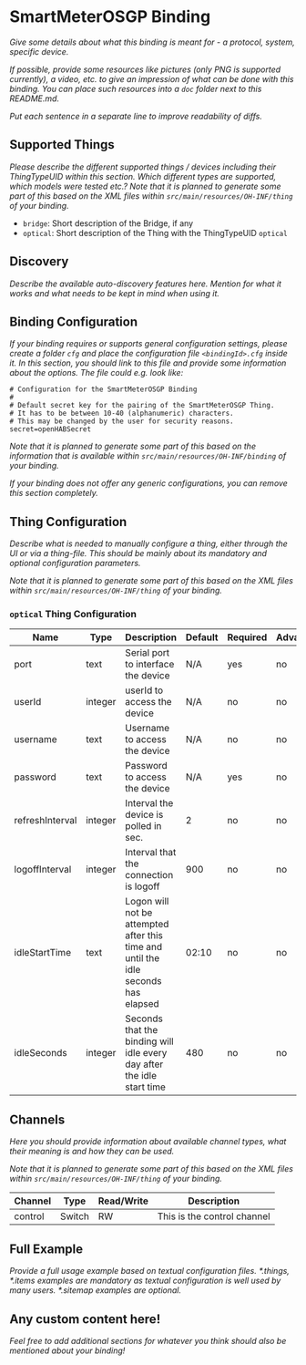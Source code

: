 # SmartMeterOSGP Binding

_Give some details about what this binding is meant for - a protocol, system, specific device._

_If possible, provide some resources like pictures (only PNG is supported currently), a video, etc. to give an impression of what can be done with this binding._
_You can place such resources into a `doc` folder next to this README.md._

_Put each sentence in a separate line to improve readability of diffs._

## Supported Things

_Please describe the different supported things / devices including their ThingTypeUID within this section._
_Which different types are supported, which models were tested etc.?_
_Note that it is planned to generate some part of this based on the XML files within ```src/main/resources/OH-INF/thing``` of your binding._

- `bridge`: Short description of the Bridge, if any
- `optical`: Short description of the Thing with the ThingTypeUID `optical`

## Discovery

_Describe the available auto-discovery features here._
_Mention for what it works and what needs to be kept in mind when using it._

## Binding Configuration

_If your binding requires or supports general configuration settings, please create a folder ```cfg``` and place the configuration file ```<bindingId>.cfg``` inside it._
_In this section, you should link to this file and provide some information about the options._
_The file could e.g. look like:_

```
# Configuration for the SmartMeterOSGP Binding
#
# Default secret key for the pairing of the SmartMeterOSGP Thing.
# It has to be between 10-40 (alphanumeric) characters.
# This may be changed by the user for security reasons.
secret=openHABSecret
```

_Note that it is planned to generate some part of this based on the information that is available within ```src/main/resources/OH-INF/binding``` of your binding._

_If your binding does not offer any generic configurations, you can remove this section completely._

## Thing Configuration

_Describe what is needed to manually configure a thing, either through the UI or via a thing-file._
_This should be mainly about its mandatory and optional configuration parameters._

_Note that it is planned to generate some part of this based on the XML files within ```src/main/resources/OH-INF/thing``` of your binding._

### `optical` Thing Configuration

| Name               | Type    | Description                           | Default | Required | Advanced |
|--------------------|---------|---------------------------------------|---------|----------|----------|
| port               | text    | Serial port to interface the device   | N/A     | yes      | no       |
| userId             | integer | userId to access the device           | N/A     | no       | no       |
| username           | text    | Username to access the device         | N/A     | no       | no       |
| password           | text    | Password to access the device         | N/A     | yes      | no       |
| refreshInterval    | integer | Interval the device is polled in sec. | 2       | no       | no       |
| logoffInterval     | integer | Interval that the connection is logoff| 900     | no       | no       |
| idleStartTime      | text    | Logon will not be attempted after this time and until the idle seconds has elapsed | 02:10     | no       | no       |
| idleSeconds        | integer | Seconds that the binding will idle every day after the idle start time | 480     | no       | no       |


## Channels

_Here you should provide information about available channel types, what their meaning is and how they can be used._

_Note that it is planned to generate some part of this based on the XML files within ```src/main/resources/OH-INF/thing``` of your binding._

| Channel | Type   | Read/Write | Description                 |
|---------|--------|------------|-----------------------------|
| control | Switch | RW         | This is the control channel |

## Full Example

_Provide a full usage example based on textual configuration files._
_*.things, *.items examples are mandatory as textual configuration is well used by many users._
_*.sitemap examples are optional._

## Any custom content here!

_Feel free to add additional sections for whatever you think should also be mentioned about your binding!_
